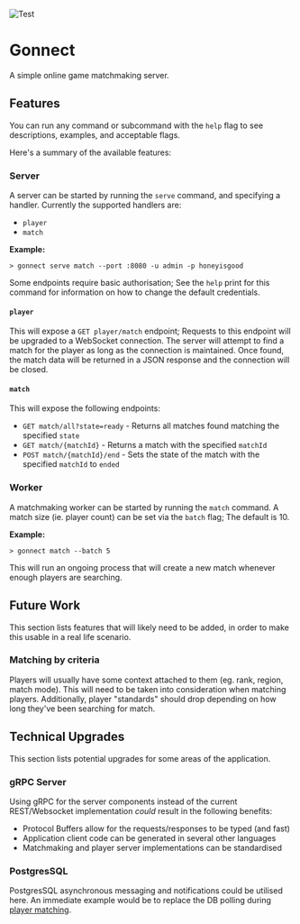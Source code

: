![Test](https://github.com/seifkamal/gonnect/workflows/Test/badge.svg)

# Gonnect

A simple online game matchmaking server.

## Features

You can run any command or subcommand with the `help` flag to see descriptions, examples, and acceptable flags.

Here's a summary of the available features:

### Server

A server can be started by running the `serve` command, and specifying a handler. Currently the supported handlers are:
- `player`
- `match`

**Example:**
```shell script
> gonnect serve match --port :8080 -u admin -p honeyisgood
```

Some endpoints require basic authorisation; See the `help` print for this command for information on how to change
the default credentials.

#### `player`

This will expose a `GET player/match` endpoint; Requests to this endpoint will be upgraded to a WebSocket
connection. The server will attempt to find a match for the player as long as the connection is maintained.
Once found, the match data will be returned in a JSON response and the connection will be closed.

#### `match`

This will expose the following endpoints:
- `GET match/all?state=ready` - Returns all matches found matching the specified `state`
- `GET match/{matchId}` - Returns a match with the specified `matchId`
- `POST match/{matchId}/end` - Sets the state of the match with the specified `matchId` to `ended`

### Worker

A matchmaking worker can be started by running the `match` command. A match size (ie. player count) can be set
via the `batch` flag; The default is 10.

**Example:**
```shell script
> gonnect match --batch 5
```

This will run an ongoing process that will create a new match whenever enough players are searching.

## Future Work

This section lists features that will likely need to be added, in order to make this usable in a real life scenario.

### Matching by criteria

Players will usually have some context attached to them (eg. rank, region, match mode). This will need to be taken
into consideration when matching players. Additionally, player "standards" should drop depending on how long they've
been searching for match.

## Technical Upgrades

This section lists potential upgrades for some areas of the application.

### gRPC Server

Using gRPC for the server components instead of the current REST/Websocket implementation _could_ result in the
following benefits: 
- Protocol Buffers allow for the requests/responses to be typed (and fast)
- Application client code can be generated in several other languages
- Matchmaking and player server implementations can be standardised

### PostgresSQL

PostgresSQL asynchronous messaging and notifications could be utilised here. An immediate example would be to replace
the DB polling during [player matching](https://github.com/seifkamal/gonnect/blob/70bdd14410b1492e6cef78fdd146302390ca9b71/internal/server/player.go#L85-L99).

